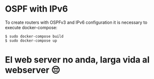 # OSPF with IPv6
To create routers with OSPFv3 and IPv6 configuration it is necessary to execute docker-compose:

```
$ sudo docker-compose build
$ sudo docker-compose up
```

# El web server no anda, larga vida al webserver :pensive:


